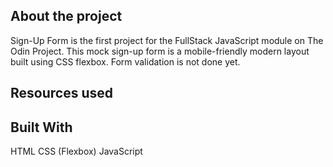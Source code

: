 About the project
----------------
Sign-Up Form is the first project for the FullStack JavaScript module on The Odin Project. This mock sign-up form is a mobile-friendly modern layout built using CSS flexbox. Form validation is not done yet.

Resources used
--------------


Built With
-------------
HTML
CSS (Flexbox)
JavaScript
